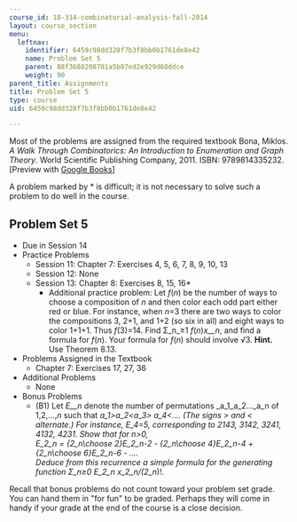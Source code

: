 ```yaml
---
course_id: 18-314-combinatorial-analysis-fall-2014
layout: course_section
menu:
  leftnav:
    identifier: 6459c98dd328f7b3f8bb0b1761de8e42
    name: Problem Set 5
    parent: 88f3688208701a5b07ed2e929d68ddce
    weight: 90
parent_title: Assignments
title: Problem Set 5
type: course
uid: 6459c98dd328f7b3f8bb0b1761de8e42

---
```


Most of the problems are assigned from the required textbook Bona, Miklos. _A Walk Through Combinatorics: An Introduction to Enumeration and Graph Theory_. World Scientific Publishing Company, 2011. ISBN: 9789814335232. \[Preview with [Google Books](http://books.google.com/books?id=TzJ2L9ZmlQUC&pg=PAfrontcover)\]

A problem marked by \* is difficult; it is not necessary to solve such a problem to do well in the course.

Problem Set 5
-------------

*   Due in Session 14
*   Practice Problems
    *   Session 11: Chapter 7: Exercises 4, 5, 6, 7, 8, 9, 10, 13
    *   Session 12: None
    *   Session 13: Chapter 8: Exercises 8, 15, 16\*
        *   Additional practice problem: Let _f_(_n_) be the number of ways to choose a composition of _n_ and then color each odd part either red or blue. For instance, when _n_\=3 there are two ways to color the compositions 3, 2+1, and 1+2 (so six in all) and eight ways to color 1+1+1. Thus _f_(3)=14. Find Σ_n_≥1 _f_(_n_)_x__n_, and find a formula for _f_(_n_). Your formula for _f_(_n_) should involve √3. **Hint.** Use Theorem 8.13.
*   Problems Assigned in the Textbook
    *   Chapter 7: Exercises 17, 27, 36
*   Additional Problems
    *   None
*   Bonus Problems
    *   (B1) Let _E__n_ denote the number of permutations _a_1_a_2…_a_n of 1,2,…,_n_ such that _a_1\>_a_2<_a_3\> _a_4<…. (The signs > and < alternate.) For instance, _E_4\=5, corresponding to 2143, 3142, 3241, 4132, 4231. Show that for _n_\>0,  
        _E_2_n_ = {2_n_\\choose 2}_E_2_n_\-2 - {2_n_\\choose 4}_E_2_n_\-4 + {2_n_\\choose 6}_E_2_n_\-6 - ….  
        Deduce from this recurrence a simple formula for the generating function Σ_n_≥0 _E_2_n_ _x_2_n_/(2_n_)!.

Recall that bonus problems do not count toward your problem set grade. You can hand them in "for fun" to be graded. Perhaps they will come in handy if your grade at the end of the course is a close decision.
